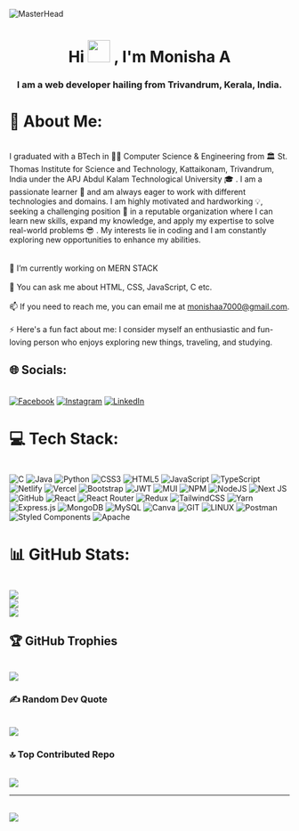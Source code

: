 ![MasterHead](https://r7q6w9z6.rocketcdn.me/career/wp-content/uploads/2020/03/giphy-7.gif)

<h1 align="center"> Hi <img width="40" src="https://camo.githubusercontent.com/e8e7b06ecf583bc040eb60e44eb5b8e0ecc5421320a92929ce21522dbc34c891/68747470733a2f2f6d656469612e67697068792e636f6d2f6d656469612f6876524a434c467a6361737252346961377a2f67697068792e676966"/> , I'm Monisha A</h1>

<h3 align="center">I am a web developer hailing from Trivandrum, Kerala, India.</h3>

# 💫 About Me:
<br>I graduated with a BTech in 👩‍💻 Computer Science & Engineering from  🏛  St. Thomas Institute for Science and Technology, Kattaikonam, Trivandrum, India under the APJ Abdul Kalam Technological University 🎓 . I am a passionate learner 📖 and am always eager to work with different technologies and domains. I am highly motivated and hardworking 💡, seeking a challenging position 🏅 in a reputable organization where I can learn new skills, expand my knowledge, and apply my expertise to solve real-world problems 😎 . My interests lie in coding and I am constantly exploring new opportunities to enhance my abilities.<br><br><br>🔭 I’m currently working on MERN STACK<br><br>💬 You can ask me about HTML, CSS, JavaScript, C etc.<br><br>📫 If you need to reach me, you can email me at monishaa7000@gmail.com.<br><br>⚡ Here's a fun fact about me: I consider myself an enthusiastic and fun-loving person who enjoys exploring new things, traveling, and studying.<br>

## 🌐 Socials:
<br>[![Facebook](https://img.shields.io/badge/Facebook-%231877F2.svg?logo=Facebook&logoColor=white)](https://facebook.com/monishachinnu8) [![Instagram](https://img.shields.io/badge/Instagram-%23E4405F.svg?logo=Instagram&logoColor=white)](https://instagram.com/___monisha__chinnu___) [![LinkedIn](https://img.shields.io/badge/LinkedIn-%230077B5.svg?logo=linkedin&logoColor=white)](https://linkedin.com/in/monishaa2000) <br>

# 💻 Tech Stack:
<br>![C](https://img.shields.io/badge/c-%2300599C.svg?style=for-the-badge&logo=c&logoColor=white) ![Java](https://img.shields.io/badge/java-%23ED8B00.svg?style=for-the-badge&logo=java&logoColor=white) ![Python](https://img.shields.io/badge/python-3670A0?style=for-the-badge&logo=python&logoColor=ffdd54) ![CSS3](https://img.shields.io/badge/css3-%231572B6.svg?style=for-the-badge&logo=css3&logoColor=white) ![HTML5](https://img.shields.io/badge/html5-%23E34F26.svg?style=for-the-badge&logo=html5&logoColor=white) ![JavaScript](https://img.shields.io/badge/javascript-%23323330.svg?style=for-the-badge&logo=javascript&logoColor=%23F7DF1E) ![TypeScript](https://img.shields.io/badge/typescript-%23007ACC.svg?style=for-the-badge&logo=typescript&logoColor=white) ![Netlify](https://img.shields.io/badge/netlify-%23000000.svg?style=for-the-badge&logo=netlify&logoColor=#00C7B7) ![Vercel](https://img.shields.io/badge/vercel-%23000000.svg?style=for-the-badge&logo=vercel&logoColor=white) ![Bootstrap](https://img.shields.io/badge/bootstrap-%23563D7C.svg?style=for-the-badge&logo=bootstrap&logoColor=white) ![JWT](https://img.shields.io/badge/JWT-black?style=for-the-badge&logo=JSON%20web%20tokens) ![MUI](https://img.shields.io/badge/MUI-%230081CB.svg?style=for-the-badge&logo=material-ui&logoColor=white) ![NPM](https://img.shields.io/badge/NPM-%23000000.svg?style=for-the-badge&logo=npm&logoColor=white) ![NodeJS](https://img.shields.io/badge/node.js-6DA55F?style=for-the-badge&logo=node.js&logoColor=white) ![Next JS](https://img.shields.io/badge/Next-black?style=for-the-badge&logo=next.js&logoColor=white) ![GitHub](https://img.shields.io/badge/GitHub-%23121011.svg?style=for-the-badge&logo=github&logoColor=white) ![React](https://img.shields.io/badge/react-%2320232a.svg?style=for-the-badge&logo=react&logoColor=%2361DAFB) ![React Router](https://img.shields.io/badge/React_Router-CA4245?style=for-the-badge&logo=react-router&logoColor=white) ![Redux](https://img.shields.io/badge/redux-%23593d88.svg?style=for-the-badge&logo=redux&logoColor=white) ![TailwindCSS](https://img.shields.io/badge/tailwindcss-%2338B2AC.svg?style=for-the-badge&logo=tailwind-css&logoColor=white) ![Yarn](https://img.shields.io/badge/yarn-%232C8EBB.svg?style=for-the-badge&logo=yarn&logoColor=white) ![Express.js](https://img.shields.io/badge/express.js-%23404d59.svg?style=for-the-badge&logo=express&logoColor=%2361DAFB) ![MongoDB](https://img.shields.io/badge/MongoDB-%234ea94b.svg?style=for-the-badge&logo=mongodb&logoColor=white) ![MySQL](https://img.shields.io/badge/mysql-%2300f.svg?style=for-the-badge&logo=mysql&logoColor=white) ![Canva](https://img.shields.io/badge/Canva-%2300C4CC.svg?style=for-the-badge&logo=Canva&logoColor=white) ![GIT](https://img.shields.io/badge/Git-fc6d26?style=for-the-badge&logo=git&logoColor=white) ![LINUX](https://img.shields.io/badge/Linux-FCC624?style=for-the-badge&logo=linux&logoColor=black) ![Postman](https://img.shields.io/badge/Postman-FF6C37?style=for-the-badge&logo=postman&logoColor=white) ![Styled Components](https://img.shields.io/badge/styled--components-DB7093?style=for-the-badge&logo=styled-components&logoColor=white) ![Apache](https://img.shields.io/badge/apache-%23D42029.svg?style=for-the-badge&logo=apache&logoColor=white)<br>

# 📊 GitHub Stats:
<br>![](https://github-readme-stats.vercel.app/api?username=monisha-chinnu&theme=dark&hide_border=false&include_all_commits=true&count_private=true)<br/>
![](https://github-readme-streak-stats.herokuapp.com/?user=monisha-chinnu&theme=dark&hide_border=false)<br/>
![](https://github-readme-stats.vercel.app/api/top-langs/?username=monisha-chinnu&theme=dark&hide_border=false&include_all_commits=true&count_private=true&layout=compact)<br>

## 🏆 GitHub Trophies
<br>![](https://github-profile-trophy.vercel.app/?username=monisha-chinnu&theme=radical&no-frame=true&no-bg=false&margin-w=4)<br>

### ✍️ Random Dev Quote
<br>![](https://quotes-github-readme.vercel.app/api?type=vetical&theme=radical)<br>

### 🔝 Top Contributed Repo
<br>![](https://github-contributor-stats.vercel.app/api?username=monisha-chinnu&limit=5&theme=dark&combine_all_yearly_contributions=true)<br>

---
<br>[![](https://visitcount.itsvg.in/api?id=monisha-chinnu&icon=4&color=0)](https://visitcount.itsvg.in)<br>
